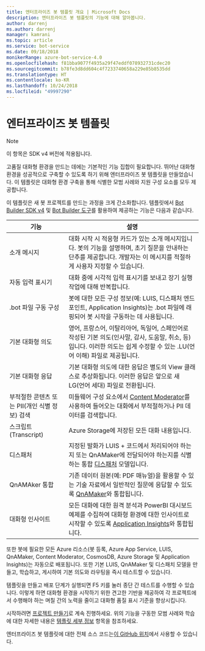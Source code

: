 ```yaml
---
title: 엔터프라이즈 봇 템플릿 개요 | Microsoft Docs
description: 엔터프라이즈 봇 템플릿의 기능에 대해 알아봅니다.
author: darrenj
ms.author: darrenj
manager: kamrani
ms.topic: article
ms.service: bot-service
ms.date: 09/18/2018
monikerRange: azure-bot-service-4.0
ms.openlocfilehash: f81bba9077f4935a29f47eddf078932731cdec20
ms.sourcegitcommit: b78fe3d8dd604c4f7233740658a229e85b8535dd
ms.translationtype: HT
ms.contentlocale: ko-KR
ms.lasthandoff: 10/24/2018
ms.locfileid: "49997290"
---
```

# <a name="enterprise-bot-template"></a>엔터프라이즈 봇 템플릿 

> [!NOTE]
> 이 항목은 SDK v4 버전에 적용됩니다. 

고품질 대화형 환경을 만드는 데에는 기본적인 기능 집합이 필요합니다. 뛰어난 대화형 환경을 성공적으로 구축할 수 있도록 하기 위해 엔터프라이즈 봇 템플릿을 만들었습니다. 이 템플릿은 대화형 환경 구축을 통해 식별한 모범 사례와 지원 구성 요소를 모두 제공합니다. 

이 템플릿은 새 봇 프로젝트를 만드는 과정을 크게 간소화합니다. 템플릿에서 [Bot Builder SDK v4](https://github.com/Microsoft/botbuilder) 및 [Bot Builder 도구](https://github.com/Microsoft/botbuilder-tools)를 활용하여 제공하는 기능은 다음과 같습니다.

기능 | 설명 |
------------ | -------------
소개 메시지 | 대화 시작 시 적응형 카드가 있는 소개 메시지입니다. 봇의 기능을 설명하며, 초기 질문을 안내하는 단추를 제공합니다. 개발자는 이 메시지를 적절하게 사용자 지정할 수 있습니다.
자동 입력 표시기  | 대화 중에 시각적 입력 표시기를 보내고 장기 실행 작업에 대해 반복합니다.
.bot 파일 구동 구성 | 봇에 대한 모든 구성 정보(예: LUIS, 디스패처 엔드포인트, Application Insights)는 .bot 파일에 래핑되어 봇 시작을 구동하는 데 사용됩니다.
기본 대화형 의도  | 영어, 프랑스어, 이탈리아어, 독일어, 스페인어로 작성된 기본 의도(인사말, 감사, 도움말, 취소, 등)입니다. 이러한 의도는 쉽게 수정할 수 있는 .LU(언어 이해) 파일로 제공됩니다.
기본 대화형 응답  | 기본 대화형 의도에 대한 응답은 별도의 View 클래스로 추상화됩니다. 이러한 응답은 앞으로 새 LG(언어 세대) 파일로 전환됩니다.
부적절한 콘텐츠 또는 PII(개인 식별 정보) 검색  |미들웨어 구성 요소에서 [Content Moderator](https://azure.microsoft.com/en-us/services/cognitive-services/content-moderator/)를 사용하여 들어오는 대화에서 부적절하거나 PII 데이터를 검색합니다.
스크립트(Transcript)  | Azure Storage에 저장된 모든 대화 내용입니다.
디스패처 | 지정된 발화가 LUIS + 코드에서 처리되어야 하는지 또는 QnAMaker에 전달되어야 하는지를 식별하는 통합 [디스패처](https://docs.microsoft.com/en-us/azure/bot-service/bot-builder-tutorial-dispatch?view=azure-bot-service-4.0&tabs=csaddref%2Ccsbotconfig) 모델입니다.
QnAMAker 통합  | 기존 데이터 원본(예: PDF 매뉴얼)을 활용할 수 있는 기술 자료에서 일반적인 질문에 응답할 수 있도록 [QnAMaker](https://www.qnamaker.ai)와 통합됩니다.
대화형 인사이트  | 모든 대화에 대한 원격 분석과 PowerBI 대시보드 예제를 수집하여 대화형 환경에 대한 인사이트로 시작할 수 있도록 [Application Insights](https://azure.microsoft.com/en-gb/services/application-insights/)와 통합됩니다.

또한 봇에 필요한 모든 Azure 리소스(봇 등록, Azure App Service, LUIS, QnAMaker, Content Moderator, CosmosDB, Azure Storage 및 Application Insights)는 자동으로 배포됩니다. 또한 기본 LUIS, QnAMaker 및 디스패치 모델을 만들고, 학습하고, 게시하여 기본 의도와 라우팅을 즉시 테스트할 수 있습니다.

템플릿을 만들고 배포 단계가 실행되면 F5 키를 눌러 종단 간 테스트를 수행할 수 있습니다. 이렇게 하면 대화형 환경을 시작하기 위한 견고한 기반을 제공하여 각 프로젝트에서 수행해야 하는 며칠 간의 노력을 줄이고 대화형 품질 표시 기준을 향상시킵니다.

시작하려면 [프로젝트 만들기](bot-builder-enterprise-template-create-project.md)로 계속 진행하세요. 위의 기능을 구동한 모범 사례와 학습에 대한 자세한 내용은 [템플릿 세부 정보](bot-builder-enterprise-template-overview-detail.md) 항목을 참조하세요. 

엔터프라이즈 봇 템플릿에 대한 전체 소스 코드는[이 GitHub 위치](https://github.com/Microsoft/AI/tree/master/templates/Enterprise-Template)에서 사용할 수 있습니다.
